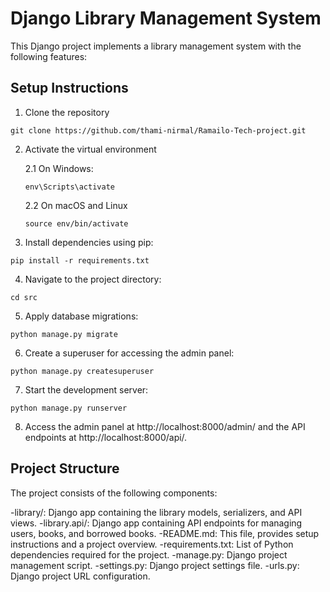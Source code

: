 # Django Library Management System
This Django project implements a library management system with the following features:

## Setup Instructions
1. Clone the repository
```
git clone https://github.com/thami-nirmal/Ramailo-Tech-project.git
```

2. Activate the virtual environment

    2.1 On Windows:
    ```
    env\Scripts\activate
    ```
    2.2 On macOS and Linux
    ```
    source env/bin/activate
    ```

3. Install dependencies using pip:
```
pip install -r requirements.txt
```

4. Navigate to the project directory:
```
cd src
```

5. Apply database migrations:
```
python manage.py migrate
```

6. Create a superuser for accessing the admin panel:
```
python manage.py createsuperuser
```

7. Start the development server:
```
python manage.py runserver
```

8. Access the admin panel at http://localhost:8000/admin/ and the API endpoints at http://localhost:8000/api/.

## Project Structure
The project consists of the following components:

-library/:           Django app containing the library models, serializers, and API views.
-library.api/:       Django app containing API endpoints for managing users, books, and borrowed books.
-README.md:          This file, provides setup instructions and a project overview.
-requirements.txt:   List of Python dependencies required for the project.
-manage.py:          Django project management script.
-settings.py:        Django project settings file.
-urls.py:            Django project URL configuration. 
